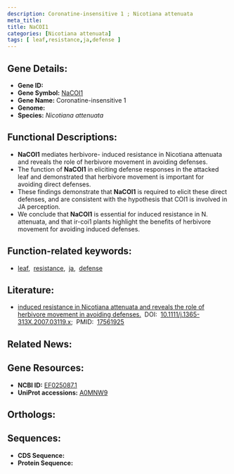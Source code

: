 ```yaml
---
description: Coronatine-insensitive 1 ; Nicotiana attenuata
meta_title:
title: NaCOI1
categories: [Nicotiana attenuata]
tags: [ leaf,resistance,ja,defense ]
---
```


## Gene Details:
- **Gene ID:** []()
- **Gene Symbol:** <u>NaCOI1</u>
- **Gene Name:** Coronatine-insensitive 1
- **Genome:** []()
- **Species:** *Nicotiana attenuata*

## Functional Descriptions:
   - **NaCOI1** mediates herbivore- induced resistance in Nicotiana  attenuata and reveals the role of herbivore movement in avoiding defenses.
   - The function of **NaCOI1** in eliciting defense responses in the attacked leaf and demonstrated that herbivore movement is important for avoiding direct defenses.
   - These findings demonstrate that **NaCOI1** is required to elicit these direct defenses, and are consistent with the hypothesis that COI1 is involved in JA perception.
   - We conclude that **NaCOI1** is essential for induced resistance in N. attenuata, and that ir-coi1 plants highlight the benefits of herbivore movement for avoiding induced defenses.

## Function-related keywords:
   - [leaf](/tags/leaf/),&nbsp;&nbsp;[resistance](/tags/resistance/),&nbsp;&nbsp;[ja](/tags/ja/),&nbsp;&nbsp;[defense](/tags/defense/)

## Literature:
   - [induced resistance in Nicotiana attenuata and reveals the role of herbivore movement in avoiding defenses.](https://doi.org/10.1111/j.1365-313X.2007.03119.x)&nbsp;&nbsp;DOI:&nbsp;&nbsp;[10.1111/j.1365-313X.2007.03119.x](https://doi.org/10.1111/j.1365-313X.2007.03119.x);&nbsp;&nbsp;PMID:&nbsp;&nbsp;[17561925](https://pubmed.ncbi.nlm.nih.gov/17561925/)

## Related News:

## Gene Resources:
- **NCBI ID:**  [EF025087.1](https://www.ncbi.nlm.nih.gov/gene/?term=EF025087.1)
- **UniProt accessions:**  [A0MNW9](https://www.uniprot.org/uniprotkb/A0MNW9/entry)

## Orthologs:

## Sequences:
- **CDS Sequence:**
- **Protein Sequence:**
